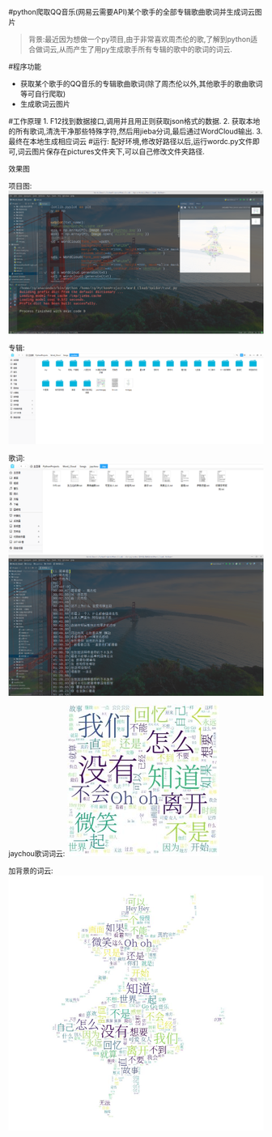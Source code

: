 #python爬取QQ音乐(网易云需要API)某个歌手的全部专辑歌曲歌词并生成词云图片
> 背景:最近因为想做一个py项目,由于非常喜欢周杰伦的歌,了解到python适合做词云,从而产生了用py生成歌手所有专辑的歌中的歌词的词云.

#程序功能
- 获取某个歌手的QQ音乐的专辑歌曲歌词(除了周杰伦以外,其他歌手的歌曲歌词等可自行爬取)
- 生成歌词云图片

#工作原理
    1. F12找到数据接口,调用并且用正则获取json格式的数据.
    2. 获取本地的所有歌词,清洗干净那些特殊字符,然后用jieba分词,最后通过WordCloud输出.
    3. 最终在本地生成相应词云
#运行:
配好环境,修改好路径以后,运行wordc.py文件即可,词云图片保存在pictures文件夹下,可以自己修改文件夹路径.

效果图

项目图:
![image](https://github.com/29DCH/Word_Cloud/blob/master/pictures/jaychou/3.png)

专辑:
![image](https://github.com/29DCH/Word_Cloud/blob/master/pictures/jaychou/1.png)

歌词:
![image](https://github.com/29DCH/Word_Cloud/blob/master/pictures/jaychou/2.png)
![image](https://github.com/29DCH/Word_Cloud/blob/master/pictures/jaychou/4.png)

jaychou歌词词云:
![image](https://github.com/29DCH/Word_Cloud/blob/master/pictures/jaychou/jaychou.jpg)


加背景的词云:
![image](https://github.com/29DCH/Word_Cloud/blob/master/pictures/jaychou/test.jpg)
